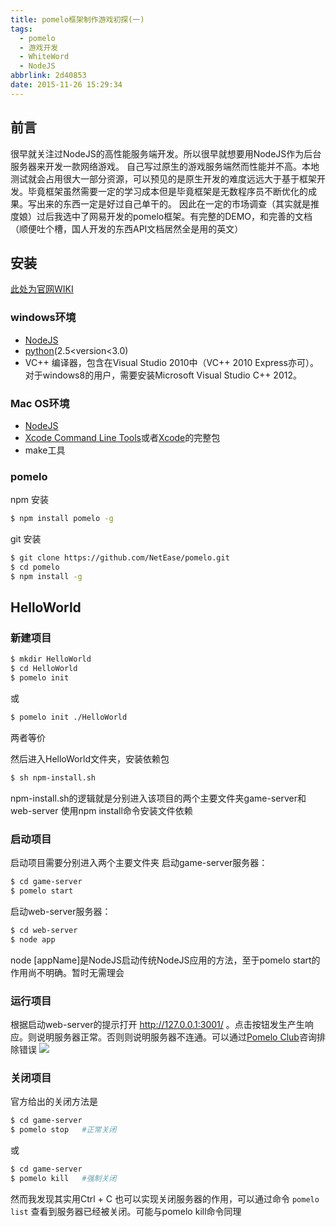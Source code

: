 ```yaml
---
title: pomelo框架制作游戏初探(一)
tags:
  - pomelo
  - 游戏开发
  - WhiteWord
  - NodeJS
abbrlink: 2d40853
date: 2015-11-26 15:29:34
---
```

## 前言 ##
很早就关注过NodeJS的高性能服务端开发。所以很早就想要用NodeJS作为后台服务器来开发一款网络游戏。
自己写过原生的游戏服务端然而性能并不高。本地测试就会占用很大一部分资源，可以预见的是原生开发的难度远远大于基于框架开发。毕竟框架虽然需要一定的学习成本但是毕竟框架是无数程序员不断优化的成果。写出来的东西一定是好过自己单干的。
因此在一定的市场调查（其实就是推度娘）过后我选中了网易开发的pomelo框架。有完整的DEMO，和完善的文档（顺便吐个槽，国人开发的东西API文档居然全是用的英文）

## 安装 ##
[此处为官网WIKI](https://github.com/NetEase/pomelo/wiki/%E5%AE%89%E8%A3%85pomelo)
### windows环境 ###
- [NodeJS](http://nodejs.org/download/)
- [python](https://www.python.org/)(2.5<version<3.0)
- VC++ 编译器，包含在Visual Studio 2010中（VC++ 2010 Express亦可）。对于windows8的用户，需要安装Microsoft Visual Studio C++ 2012。
### Mac OS环境 ###
- [NodeJS](http://nodejs.org/download/)
- [Xcode Command Line Tools](https://developer.apple.com/downloads/index.action?q=xcode)或者[Xcode](https://developer.apple.com/xcode/)的完整包
- make工具

### pomelo ###
npm 安装
``` bash
$ npm install pomelo -g
```
git 安装
``` bash
$ git clone https://github.com/NetEase/pomelo.git
$ cd pomelo
$ npm install -g
```

## HelloWorld ##
### 新建项目 ###
``` bash
$ mkdir HelloWorld
$ cd HelloWorld
$ pomelo init
```
或
``` bash
$ pomelo init ./HelloWorld
```
两者等价

然后进入HelloWorld文件夹，安装依赖包
``` bash
$ sh npm-install.sh
```
npm-install.sh的逻辑就是分别进入该项目的两个主要文件夹game-server和web-server
使用npm install命令安装文件依赖

### 启动项目 ###
启动项目需要分别进入两个主要文件夹
启动game-server服务器：
``` bash
$ cd game-server
$ pomelo start
```
启动web-server服务器：
``` bash
$ cd web-server
$ node app 
```

node [appName]是NodeJS启动传统NodeJS应用的方法，至于pomelo start的作用尚不明确。暂时无需理会

### 运行项目 ###
根据启动web-server的提示打开 http://127.0.0.1:3001/ 。点击按钮发生产生响应。则说明服务器正常。否则则说明服务器不连通。可以通过[Pomelo Club](http://nodejs.netease.com/)咨询排除错误
![](https://github.com/NetEase/pomelo/wiki/images/helloworld_test_snapshot.png)

### 关闭项目 ###
官方给出的关闭方法是
``` bash
$ cd game-server
$ pomelo stop	#正常关闭
```
或
``` bash
$ cd game-server
$ pomelo kill	#强制关闭
```
然而我发现其实用Ctrl + C 也可以实现关闭服务器的作用，可以通过命令 `pomelo list` 查看到服务器已经被关闭。可能与pomelo kill命令同理
